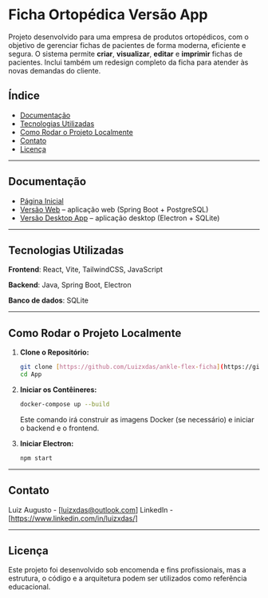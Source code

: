 # Ficha Ortopédica Versão App

Projeto desenvolvido para uma empresa de produtos ortopédicos, com o objetivo de gerenciar fichas de pacientes de forma moderna, eficiente e segura. O sistema permite **criar**, **visualizar**, **editar** e **imprimir** fichas de pacientes. Inclui também um redesign completo da ficha para atender às novas demandas do cliente.

## Índice

- [Documentação](#documentação)
- [Tecnologias Utilizadas](#️tecnologias-utilizadas)
- [Como Rodar o Projeto Localmente](#️como-rodar-o-projeto-localmente)
- [Contato](#contato)
- [Licença](#licença)

---

## Documentação

- [Página Inicial](./)
- [Versão Web](./Web/README.md) – aplicação web (Spring Boot + PostgreSQL)
- [Versão Desktop App](./App/README.md) – aplicação desktop (Electron + SQLite)

---

## Tecnologias Utilizadas

**Frontend**: React, Vite, TailwindCSS, JavaScript

**Backend**: Java, Spring Boot, Electron

**Banco de dados**: SQLite

---

## Como Rodar o Projeto Localmente

1.  **Clone o Repositório:**

    ```bash
    git clone [https://github.com/Luizxdas/ankle-flex-ficha](https://github.com/Luizxdas/ankle-flex-ficha)
    cd App
    ```

2.  **Iniciar os Contêineres:**

    ```bash
    docker-compose up --build
    ```

    Este comando irá construir as imagens Docker (se necessário) e iniciar o backend e o frontend.

3.  **Iniciar Electron:**

    ```bash
    npm start
    ```

---

## Contato

Luiz Augusto - [luizxdas@outlook.com]
LinkedIn - [https://www.linkedin.com/in/luizxdas/]

---

## Licença

Este projeto foi desenvolvido sob encomenda e fins profissionais, mas a estrutura, o código e a arquitetura podem ser utilizados como referência educacional.
